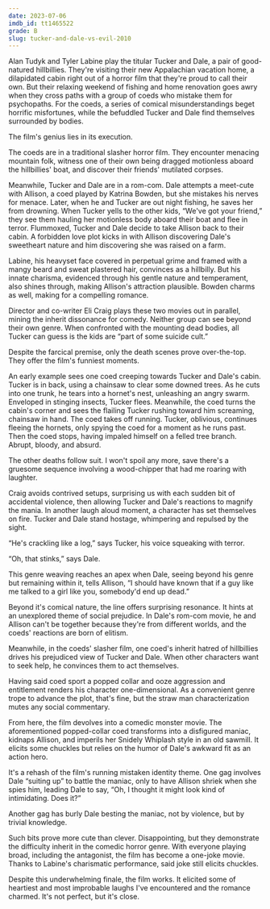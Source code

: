 ```yaml
---
date: 2023-07-06
imdb_id: tt1465522
grade: B
slug: tucker-and-dale-vs-evil-2010
---
```


Alan Tudyk and Tyler Labine play the titular Tucker and Dale, a pair of good-natured hillbillies. They're visiting their new Appalachian vacation home, a dilapidated cabin right out of a horror film that they're proud to call their own. But their relaxing weekend of fishing and home renovation goes awry when they cross paths with a group of coeds who mistake them for psychopaths. For the coeds, a series of comical misunderstandings beget horrific misfortunes, while the befuddled Tucker and Dale find themselves surrounded by bodies.

The film's genius lies in its execution.

The coeds are in a traditional slasher horror film. They encounter menacing mountain folk, witness one of their own being dragged motionless aboard the hillbillies' boat, and discover their friends' mutilated corpses.

Meanwhile, Tucker and Dale are in a rom-com. Dale attempts a meet-cute with Allison, a coed played by Katrina Bowden, but she mistakes his nerves for menace. Later, when he and Tucker are out night fishing, he saves her from drowning. When Tucker yells to the other kids, “We've got your friend,” they see them hauling her motionless body aboard their boat and flee in terror. Flummoxed, Tucker and Dale decide to take Allison back to their cabin. A forbidden love plot kicks in with Allison discovering Dale's sweetheart nature and him discovering she was raised on a farm.

Labine, his heavyset face covered in perpetual grime and framed with a mangy beard and sweat plastered hair, convinces as a hillbilly. But his innate charisma, evidenced through his gentle nature and temperament, also shines through, making Allison's attraction plausible. Bowden charms as well, making for a compelling romance.

Director and co-writer Eli Craig plays these two movies out in parallel, mining the inherit dissonance for comedy. Neither group can see beyond their own genre. When confronted with the mounting dead bodies, all Tucker can guess is the kids are “part of some suicide cult.”

Despite the farcical premise, only the death scenes prove over-the-top. They offer the film's funniest moments.

An early example sees one coed creeping towards Tucker and Dale's cabin. Tucker is in back, using a chainsaw to clear some downed trees. As he cuts into one trunk, he tears into a hornet's nest, unleashing an angry swarm. Enveloped in stinging insects, Tucker flees. Meanwhile, the coed turns the cabin's corner and sees the flailing Tucker rushing toward him screaming, chainsaw in hand. The coed takes off running. Tucker, oblivious, continues fleeing the hornets, only spying the coed for a moment as he runs past. Then the coed stops, having impaled himself on a felled tree branch. Abrupt, bloody, and absurd.

The other deaths follow suit. I won't spoil any more, save there's a gruesome sequence involving a wood-chipper that had me roaring with laughter.

Craig avoids contrived setups, surprising us with each sudden bit of accidental violence, then allowing Tucker and Dale's reactions to magnify the mania. In another laugh aloud moment, a character has set themselves on fire. Tucker and Dale stand hostage, whimpering and repulsed by the sight.

“He's crackling like a log,” says Tucker, his voice squeaking with terror.

“Oh, that stinks,” says Dale.

This genre weaving reaches an apex when Dale, seeing beyond his genre but remaining within it, tells Allison, “I should have known that if a guy like me talked to a girl like you, somebody'd end up dead.”

Beyond it's comical nature, the line offers surprising resonance. It hints at an unexplored theme of social prejudice. In Dale's rom-com movie, he and Allison can't be together because they're from different worlds, and the coeds' reactions are born of elitism.

Meanwhile, in the coeds' slasher film, one coed's inherit hatred of hillbillies drives his prejudiced view of Tucker and Dale. When other characters want to seek help, he convinces them to act themselves.

Having said coed sport a popped collar and ooze aggression and entitlement renders his character one-dimensional. As a convenient genre trope to advance the plot, that's fine, but the straw man characterization mutes any social commentary.

From here, the film devolves into a comedic monster movie. The aforementioned popped-collar coed transforms into a disfigured maniac, kidnaps Allison, and imperils her Snidely Whiplash style in an old sawmill. It elicits some chuckles but relies on the humor of Dale's awkward fit as an action hero.

It's a rehash of the film's running mistaken identity theme. One gag involves Dale “suiting up” to battle the maniac, only to have Allison shriek when she spies him, leading Dale to say, “Oh, I thought it might look kind of intimidating. Does it?”

Another gag has burly Dale besting the maniac, not by violence, but by trivial knowledge.

Such bits prove more cute than clever. Disappointing, but they demonstrate the difficulty inherit in the comedic horror genre. With everyone playing broad, including the antagonist, the film has become a one-joke movie. Thanks to Labine's charismatic performance, said joke still elicits chuckles.

Despite this underwhelming finale, the film works. It elicited some of heartiest and most improbable laughs I've encountered and the romance charmed. It's not perfect, but it's close.
